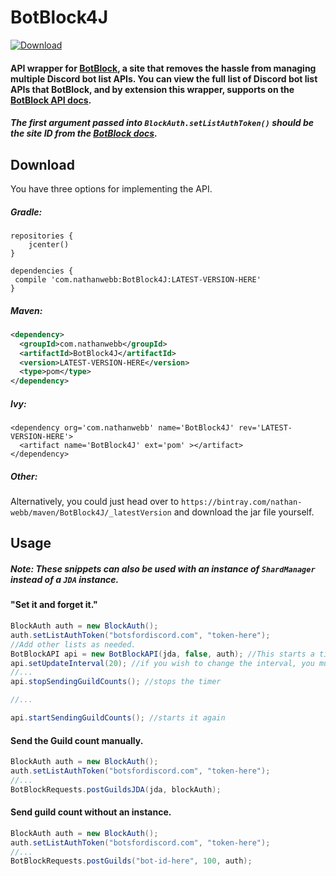 # BotBlock4J
[ ![Download](https://api.bintray.com/packages/nathan-webb/maven/BotBlock4J/images/download.svg) ](https://bintray.com/nathan-webb/maven/BotBlock4J/_latestVersion)

#### API wrapper for [BotBlock](https://botblock.org), a site that removes the hassle from managing multiple Discord bot list APIs. You can view the full list of Discord bot list APIs that BotBlock, and by extension this wrapper, supports on the [BotBlock API docs](https://botblock.org/api/docs#count).

##### The first argument passed into `BlockAuth.setListAuthToken()` should be the site ID from the [BotBlock docs](https://botblock.org/api/docs#count).

## Download

You have three options for implementing the API.

##### Gradle:


```text
repositories {
    jcenter()
}

dependencies {
 compile 'com.nathanwebb:BotBlock4J:LATEST-VERSION-HERE'
}
```

##### Maven:

```xml
<dependency>
  <groupId>com.nathanwebb</groupId>
  <artifactId>BotBlock4J</artifactId>
  <version>LATEST-VERSION-HERE</version>
  <type>pom</type>
</dependency>
```

##### Ivy:

```text
<dependency org='com.nathanwebb' name='BotBlock4J' rev='LATEST-VERSION-HERE'>
  <artifact name='BotBlock4J' ext='pom' ></artifact>
</dependency>
```

##### Other:

Alternatively, you could just head over to `https://bintray.com/nathan-webb/maven/BotBlock4J/_latestVersion`
and download the jar file yourself.

## Usage

##### Note: These snippets can also be used with an instance of `ShardManager` instead of a `JDA` instance.

#### "Set it and forget it."
```java
BlockAuth auth = new BlockAuth();
auth.setListAuthToken("botsfordiscord.com", "token-here");
//Add other lists as needed.
BotBlockAPI api = new BotBlockAPI(jda, false, auth); //This starts a timer that sends guild counts every 30 minutes.
api.setUpdateInterval(20); //if you wish to change the interval, you must first provide a false in the method above can do so with this method.
//...
api.stopSendingGuildCounts(); //stops the timer

//...

api.startSendingGuildCounts(); //starts it again
```

#### Send the Guild count manually.
```java
BlockAuth auth = new BlockAuth();
auth.setListAuthToken("botsfordiscord.com", "token-here");
//...
BotBlockRequests.postGuildsJDA(jda, blockAuth);
```

#### Send guild count without an instance.
```java
BlockAuth auth = new BlockAuth();
auth.setListAuthToken("botsfordiscord.com", "token-here");
//...
BotBlockRequests.postGuilds("bot-id-here", 100, auth);
```
